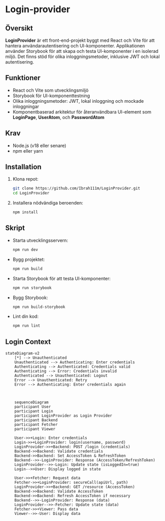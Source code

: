 # Login-provider

## Översikt

**LoginProvider** är ett front-end-projekt byggt med React och Vite för att hantera användarautentisering och UI-komponenter. Applikationen använder Storybook för att skapa och testa UI-komponenter i en isolerad miljö. Det finns stöd för olika inloggningsmetoder, inklusive JWT och lokal autentisering.

## Funktioner

- React och Vite som utvecklingsmiljö
- Storybook för UI-komponenttestning
- Olika inloggningsmetoder: JWT, lokal inloggning och mockade inloggningar
- Komponentbaserad arkitektur för återanvändbara UI-element som **LoginPage**, **UserAtom**, och **PasswordAtom**

## Krav

- Node.js (v18 eller senare)
- npm eller yarn

## Installation

1. Klona repot:
    ```bash
    git clone https://github.com/Ibrah111m/LoginProvider.git
    cd LoginProvider
    ```

2. Installera nödvändiga beroenden:
    ```bash
    npm install
    ```

## Skript

- Starta utvecklingsservern:
    ```bash
    npm run dev
    ```

- Bygg projektet:
    ```bash
    npm run build
    ```

- Starta Storybook för att testa UI-komponenter:
    ```bash
    npm run storybook
    ```

- Bygg Storybook:
    ```bash
    npm run build-storybook
    ```

- Lint din kod:
    ```bash
    npm run lint
    ```

## Login Context

```mermaid
stateDiagram-v2
    [*] --> Unauthenticated
    Unauthenticated --> Authenticating: Enter credentials
    Authenticating --> Authenticated: Credentials valid
    Authenticating --> Error: Credentials invalid
    Authenticated --> Unauthenticated: Logout
    Error --> Unauthenticated: Retry
    Error --> Authenticating: Enter credentials again


    
    sequenceDiagram
    participant User
    participant Login
    participant LoginProvider as Login Provider
    participant Backend
    participant Fetcher
    participant Viewer

    User->>+Login: Enter credentials
    Login->>+LoginProvider: login(username, password)
    LoginProvider->>+Backend: POST /login (credentials)
    Backend->>Backend: Validate credentials
    Backend->>Backend: Set AccessToken & RefreshToken
    Backend-->>-LoginProvider: Response (AccessToken/RefreshToken)
    LoginProvider-->>-Login: Update state (isLoggedIn=true)
    Login-->>User: Display logged in state

    User->>+Fetcher: Request data
    Fetcher->>+LoginProvider: secureCall(apiUrl, path)
    LoginProvider->>+Backend: GET /resource (AccessToken)
    Backend->>Backend: Validate AccessToken
    Backend->>Backend: Refresh AccessToken if necessary
    Backend-->>-LoginProvider: Response (data)
    LoginProvider-->>-Fetcher: Update state (data)
    Fetcher->>+Viewer: Pass data
    Viewer-->>-User: Display data
```